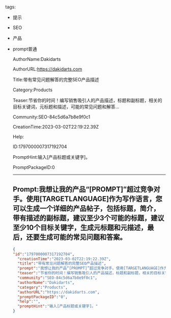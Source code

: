   tags: 
- 提示
- SEO
- 产品
- prompt普通

  AuthorName:Dakidarts

  AuthorURL:https://dakidarts.com

  Title:带有常见问题解答的完整SEO产品描述

  Category:Products

  Teaser:节省你的时间！编写销售吸引人的产品描述，标题和副标题，相关的目标关键词，元标题和描述，可能的常见问题和解答...

  Community:SEO-84c5d6a7b8e9f0c1

  CreationTime:2023-03-02T22:19:22.39Z

  Help:

  ID:1797000007317192704

  PromptHint:输入[产品标题或关键字]。

  PromptPackageID:0

  ---

  ## Prompt:我想让我的产品“[PROMPT]”超过竞争对手。使用[TARGETLANGUAGE]作为写作语言，您可以生成一个详细的产品帖子，包括标题，简介，带有描述的副标题，建议至少3个可能的标题，建议至少10个目标关键字，生成元标题和元描述，最后，还要生成可能的常见问题和答案。

  ```json
  {
  "id":"1797000007317192704",
    "creationTime":"2023-03-02T22:19:22.39Z",
    "title":"带有常见问题解答的完整SEO产品描述",
    "prompt":"我想让我的产品“[PROMPT]”超过竞争对手。使用[TARGETLANGUAGE]作为写作语言，您可以生成一个详细的产品帖子，包括标题，简介，带有描述的副标题，建议至少3个可能的标题，建议至少10个目标关键字，生成元标题和元描述，最后，还要生成可能的常见问题和答案。",
    "teaser":"节省你的时间！编写销售吸引人的产品描述，标题和副标题，相关的目标关键词，元标题和描述，可能的常见问题和解答...",
    "community":"SEO-84c5d6a7b8e9f0c1",
    "authorName":"Dakidarts",
    "category":"Products",
    "authorURL":"https://dakidarts.com",
    "promptPackageID":"0",
    "help":"",
    "promptHint":"输入[产品标题或关键字]。"
  }
  ```
